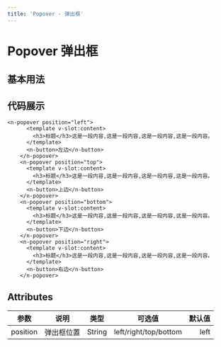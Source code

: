```yaml
---
title: 'Popover - 弹出框'
---
```

# Popover 弹出框

<h2 style="margin-bottom:1em;">基本用法</h2>    

<clientOnly>
<popover-demos></popover-demos>
</clientOnly>

<h2>代码展示</h2>

```vue
<n-popover position="left">
      <template v-slot:content>
        <h3>标题</h3>这是一段内容,这是一段内容,这是一段内容,这是一段内容。
      </template>
      <n-button>左边</n-button>
    </n-popover>
    <n-popover position="top">
      <template v-slot:content>
        <h3>标题</h3>这是一段内容,这是一段内容,这是一段内容,这是一段内容。
      </template>
      <n-button>上边</n-button>
    </n-popover>
    <n-popover position="bottom">
      <template v-slot:content>
        <h3>标题</h3>这是一段内容,这是一段内容,这是一段内容,这是一段内容。
      </template>
      <n-button>下边</n-button>
    </n-popover>
    <n-popover position="right">
      <template v-slot:content>
        <h3>标题</h3>这是一段内容,这是一段内容,这是一段内容,这是一段内容。
      </template>
      <n-button>右边</n-button>
    </n-popover>
```

<h2>Attributes</h2>

| 参数     |     说明     |  类型   | 可选值 | 默认值 |
| -------- | :----------: | :-----: | :----: | -----: |
| position |   弹出框位置   | String  |   left/right/top/bottom    |   left |